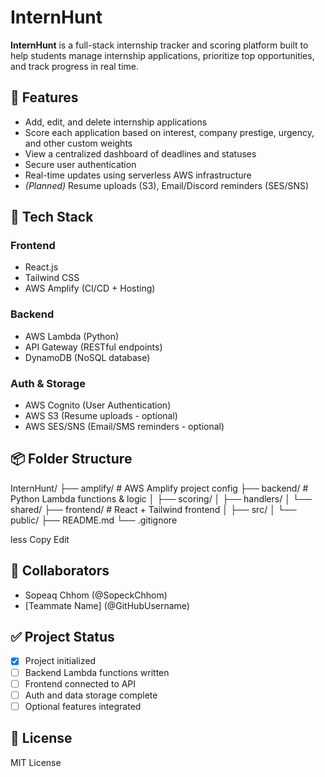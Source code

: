 # InternHunt

**InternHunt** is a full-stack internship tracker and scoring platform built to help students manage internship applications, prioritize top opportunities, and track progress in real time.

## 🚀 Features

- Add, edit, and delete internship applications
- Score each application based on interest, company prestige, urgency, and other custom weights
- View a centralized dashboard of deadlines and statuses
- Secure user authentication
- Real-time updates using serverless AWS infrastructure
- _(Planned)_ Resume uploads (S3), Email/Discord reminders (SES/SNS)

## 🧱 Tech Stack

### Frontend

- React.js
- Tailwind CSS
- AWS Amplify (CI/CD + Hosting)

### Backend

- AWS Lambda (Python)
- API Gateway (RESTful endpoints)
- DynamoDB (NoSQL database)

### Auth & Storage

- AWS Cognito (User Authentication)
- AWS S3 (Resume uploads - optional)
- AWS SES/SNS (Email/SMS reminders - optional)

## 📦 Folder Structure

InternHunt/
├── amplify/ # AWS Amplify project config
├── backend/ # Python Lambda functions & logic
│ ├── scoring/
│ ├── handlers/
│ └── shared/
├── frontend/ # React + Tailwind frontend
│ ├── src/
│ └── public/
├── README.md
└── .gitignore

less
Copy
Edit

## 👥 Collaborators

- Sopeaq Chhom (@SopeckChhom)
- [Teammate Name] (@GitHubUsername)

## ✅ Project Status

- [x] Project initialized
- [ ] Backend Lambda functions written
- [ ] Frontend connected to API
- [ ] Auth and data storage complete
- [ ] Optional features integrated

## 📝 License

MIT License
